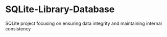 # SQLite-Library-Database
SQLite project focusing on ensuring data integrity and maintaining internal consistency
